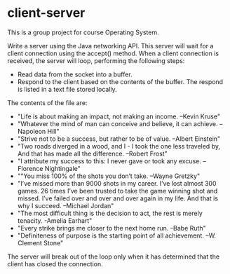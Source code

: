 # client-server

This is a group project for course Operating System.

Write a server using the Java networking API. 
This server will wait for a client connection using the accept() method.
When a client connection is received, the server will loop, performing the following steps:
- Read data from the socket into a buffer.
- Respond to the client based on the contents of the buffer. 
  The respond is listed in a text file stored locally.

The contents of the file are:
- "Life is about making an impact, not making an income. –Kevin Kruse"
- "Whatever the mind of man can conceive and believe, it can achieve. –Napoleon Hill"
- "Strive not to be a success, but rather to be of value. –Albert Einstein"
- "Two roads diverged in a wood, and I - I took the one less traveled by, And that has made all the difference.  –Robert Frost"
- "I attribute my success to this: I never gave or took any excuse. –Florence Nightingale"
- ""You miss 100% of the shots you don’t take. –Wayne Gretzky"
- "I’ve missed more than 9000 shots in my career. I’ve lost almost 300 games. 26 times I’ve been trusted to take the game winning shot and missed. I’ve failed over and over and over again in my life. And that is why I succeed. –Michael Jordan"
- "The most difficult thing is the decision to act, the rest is merely tenacity. -Amelia Earhart"
- "Every strike brings me closer to the next home run. –Babe Ruth"
- "Definiteness of purpose is the starting point of all achievement. –W. Clement Stone"

The server will break out of the loop only when it has determined that the client has closed the connection.

